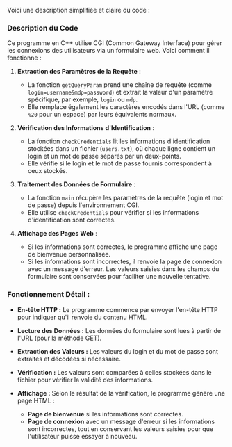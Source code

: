 Voici une description simplifiée et claire du code :

### Description du Code

Ce programme en C++ utilise CGI (Common Gateway Interface) pour gérer les connexions des utilisateurs via un formulaire web. Voici comment il fonctionne :

1. **Extraction des Paramètres de la Requête** :
   - La fonction `getQueryParam` prend une chaîne de requête (comme `login=username&mdp=password`) et extrait la valeur d'un paramètre spécifique, par exemple, `login` ou `mdp`.
   - Elle remplace également les caractères encodés dans l'URL (comme `%20` pour un espace) par leurs équivalents normaux.

2. **Vérification des Informations d'Identification** :
   - La fonction `checkCredentials` lit les informations d'identification stockées dans un fichier (`users.txt`), où chaque ligne contient un login et un mot de passe séparés par un deux-points.
   - Elle vérifie si le login et le mot de passe fournis correspondent à ceux stockés.

3. **Traitement des Données de Formulaire** :
   - La fonction `main` récupère les paramètres de la requête (login et mot de passe) depuis l'environnement CGI.
   - Elle utilise `checkCredentials` pour vérifier si les informations d'identification sont correctes.

4. **Affichage des Pages Web** :
   - Si les informations sont correctes, le programme affiche une page de bienvenue personnalisée.
   - Si les informations sont incorrectes, il renvoie la page de connexion avec un message d'erreur. Les valeurs saisies dans les champs du formulaire sont conservées pour faciliter une nouvelle tentative.

### Fonctionnement Détail :

- **En-tête HTTP :** Le programme commence par envoyer l'en-tête HTTP pour indiquer qu'il renvoie du contenu HTML.
  
- **Lecture des Données :** Les données du formulaire sont lues à partir de l'URL (pour la méthode GET).
  
- **Extraction des Valeurs :** Les valeurs du login et du mot de passe sont extraites et décodées si nécessaire.
  
- **Vérification :** Les valeurs sont comparées à celles stockées dans le fichier pour vérifier la validité des informations.

- **Affichage :** Selon le résultat de la vérification, le programme génère une page HTML :
  - **Page de bienvenue** si les informations sont correctes.
  - **Page de connexion** avec un message d'erreur si les informations sont incorrectes, tout en conservant les valeurs saisies pour que l'utilisateur puisse essayer à nouveau.